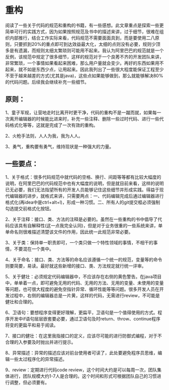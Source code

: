 # 重构

阅读了一些关于代码的规范和重构的书籍，有一些感想。此文章重点是探索一些更简单可行的实践方式，因为如果按照规范及书中的描述来讲，过于细节，很难在组织内部推行，结合工作实际来看，代码规范不需要面面具到，而是要使用二八原则，只要抓到20%的重点即可到达效益最大化，太细的点则没有必要，规则少顶多是有遗漏，而规则太细太繁琐则可能用不起来。我认为阿里巴巴的规范就是一个反例，该规范中规定了很多细节，这样的规范对于一个良莠不齐的开发团队来讲，非常繁琐，一个事情如果看起来困难，那么用户量就会变少。再好的东西如果用不起来，就不如是东西少点，让用起来。因此我列出了一些很大程度能保证工程至少不至于越来越差的方式(尤其是java)，这些点如果能够做到，那么就能够解决80%的代码问题。后续我会继续补充一些细节。

## 原则：

1、童子军规，让营地走时比离开时更干净，代码的重构不是一蹴而就，如果每一次离开编辑器的时候能比进来时，补充一些注释、删除一些过时代码、进行一些代码格式化等等，这就是完成了一次有效的重构。

2、火枪手法则，人人为我，我为人人。

3、勇气，重构要有勇气，维持现状是一种强大的力量。

## 一些要点：

1、关于格式：很多代码规范中就代码的空格、换行、间距等等都有比较大幅度的说明，在阿里巴巴的代码规范中也有大幅度的说明，但是就目前来看，这样的说明已无必要，我们无法指望所有的开发人员能够记住这些细节并形成实践。得益于现代编辑器的进步，就格式来讲，只需要两点：一、代码编辑完成后通过编辑器进行格式化(再idea中是ctrl+alt+l)，形成一种习惯。二、所有人的git提交框必须强制勾选提交前格式化按钮。

2、关于注释：接口、类、方法的注释是必要的。虽然在一些重构的书中倡导了代码应该具有自解释性(这一点我完全认同)，但是对于业务很重的一些系统来讲，单单命名则很难描述清楚该文件的作用，因此统一此规范非常必要。

3、关于类：保持单一职责即可，一个类只做一个特性领域的事情，不相干的事情，不要混在一个类中。

4、关于命名：接口、类、方法等的命名应该遵循一个统一的规范，变量等的命令则要简要，易读。最好就这些新增的接口、类、方法规定就行统一评审。

5、关于健壮：必须规定代码编辑器中，不应该存在右侧的黄色警告。在java项目中，单单着一点，即可避免无用的代码、无用的方法、无用的变量、未使用的变量等问题，也可很大程度的避免空指针异常、循环性能等等问题。很多开发人员在开发过程中，右侧的编辑器总是一片黄，这样的代码，无需进行review，不可能是健壮和合理的。

6、卫语句：要想程序变得更好理解，更扁平，卫语句是一个值得使用的方式。程序开发中if语句层层嵌套要必要，通过卫语句及时return、throw、continue程序将变的更扁平和易于阅读。

7、接口的健壮：在这里我指接口的定义，应该尽可能的进行防御式编程，对于不合理的入参要及时抛出并进行提示。

8、异常描述：异常的描述应该对前台使用者可读了，此处要避免程序员思维，编辑一些太过程序化的异常描述。

9、review：定期进行代码code review，这个时间大约是可以每周一次，团队集体进行，团队规模大约1-7人是合理的。这个时间和形式可根据团队自己的习惯进行调整，但必须要有。
